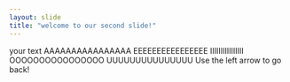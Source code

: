 ```yaml
---
layout: slide
title: "welcome to our second slide!"
---
```

your text
AAAAAAAAAAAAAAAA
EEEEEEEEEEEEEEEE
IIIIIIIIIIIIIIII
OOOOOOOOOOOOOOOO
UUUUUUUUUUUUUUU
Use the left arrow to go back!
